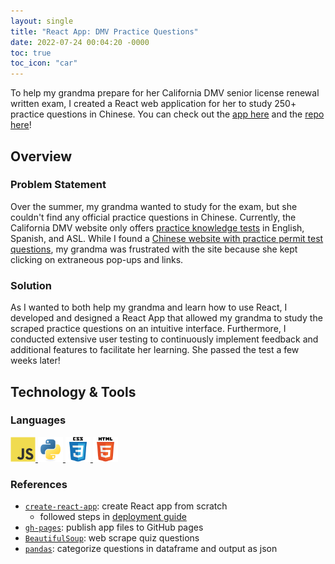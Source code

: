 ```yaml
---
layout: single
title: "React App: DMV Practice Questions"
date: 2022-07-24 00:04:20 -0000
toc: true
toc_icon: "car"
---
```


To help my grandma prepare for her California DMV senior license renewal written exam, I created a React web application for her to study 250+ practice questions in Chinese. You can check out the [app here][app] and the [repo here][repo]!

## Overview

### Problem Statement

Over the summer, my grandma wanted to study for the exam, but she couldn't find any official practice questions in Chinese. Currently, the California DMV website only offers [practice knowledge tests][dmv-practice] in English, Spanish, and ASL. While I found a [Chinese website with practice permit test questions][chinese-qs], my grandma was frustrated with the site because she kept clicking on extraneous pop-ups and links.

### Solution

As I wanted to both help my grandma and learn how to use React, I developed and designed a React App that allowed my grandma to study the scraped practice questions on an intuitive interface. Furthermore, I conducted extensive user testing to continuously implement feedback and additional features to facilitate her learning. She passed the test a few weeks later!

## Technology & Tools

### Languages

<div class="tech-logos">
  <a href="https://developer.mozilla.org/en-US/docs/Web/JavaScript" target="_blank" rel="noreferrer"> <img src="https://raw.githubusercontent.com/devicons/devicon/master/icons/javascript/javascript-original.svg" alt="javascript" width="40" height="40"/> </a>
  <a href="https://www.python.org" target="_blank" rel="noreferrer"> <img src="https://raw.githubusercontent.com/devicons/devicon/master/icons/python/python-original.svg" alt="python" width="40" height="40"/> </a>
  <a href="https://www.w3schools.com/css/" target="_blank" rel="noreferrer"> <img src="https://raw.githubusercontent.com/devicons/devicon/master/icons/css3/css3-original-wordmark.svg" alt="css3" width="40" height="40"/> </a>
  <a href="https://www.w3.org/html/" target="_blank" rel="noreferrer"> <img src="https://raw.githubusercontent.com/devicons/devicon/master/icons/html5/html5-original-wordmark.svg" alt="html5" width="40" height="40"/> </a>
</div>

### References

* [`create-react-app`][create-react]: create React app from scratch
  * followed steps in [deployment guide][guide]
* [`gh-pages`][gh-pages]: publish app files to GitHub pages
* [`BeautifulSoup`][bs4]: web scrape quiz questions
* [`pandas`][pandas]: categorize questions in dataframe and output as json

[app]:          https://peyton-a-wang.github.io/chinese-practice-dmv-test/
[repo]:         https://github.com/peyton-a-wang/chinese-practice-dmv-test
[dmv-practice]: https://www.dmv.ca.gov/portal/driver-education-and-safety/educational-materials/sample-driver-license-dl-knowledge-tests/
[chinese-qs]:   https://pass-dmv-test.com/quiz-1-zh.html
[create-react]: https://create-react-app.dev/
[guide]:        https://create-react-app.dev/docs/deployment/#github-pages
[gh-pages]:     https://github.com/tschaub/gh-pages
[bs4]:          https://pypi.org/project/beautifulsoup4/
[pandas]:       https://pandas.pydata.org/
